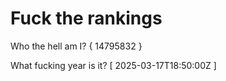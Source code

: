 # Fuck the rankings

Who the hell am I?
{ 14795832 }

What fucking year is it?
[ 2025-03-17T18:50:00Z ]
